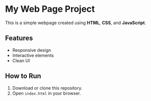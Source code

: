 # My Web Page Project

This is a simple webpage created using **HTML**, **CSS**, and **JavaScript**.

## Features
- Responsive design
- Interactive elements
- Clean UI

## How to Run
1. Download or clone this repository.
2. Open `index.html` in your browser.
